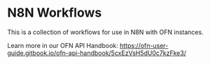 # N8N Workflows

This is a collection of workflows for use in N8N with OFN instances. 

Learn more in our OFN API Handbook:
https://ofn-user-guide.gitbook.io/ofn-api-handbook/5cxEzVsH5dU0c7kzFke3/
